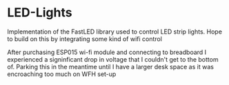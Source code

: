 # LED-Lights
Implementation of the FastLED library used to control LED strip lights. Hope to build on this by integrating some kind of wifi control

After purchasing ESP015 wi-fi module and connecting to breadboard I experienced a signinficant drop in voltage that I couldn't get to the bottom of. Parking this in the meantime until I have a larger desk space as it was encroaching too much on WFH set-up
